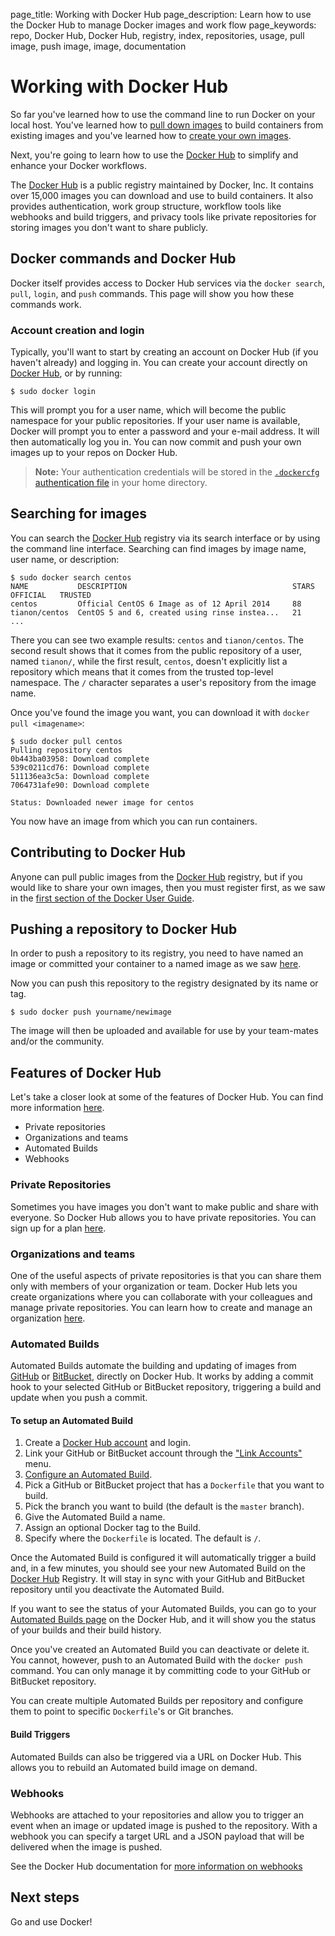 page_title: Working with Docker Hub
page_description: Learn how to use the Docker Hub to manage Docker images and work flow
page_keywords: repo, Docker Hub, Docker Hub, registry, index, repositories, usage, pull image, push image, image, documentation

# Working with Docker Hub

So far you've learned how to use the command line to run Docker on your local host.
You've learned how to [pull down images](/userguide/usingdocker/) to build containers
from existing images and you've learned how to [create your own images](/userguide/dockerimages).

Next, you're going to learn how to use the [Docker Hub](https://hub.docker.com) to
simplify and enhance your Docker workflows.

The [Docker Hub](https://hub.docker.com) is a public registry maintained by Docker,
Inc. It contains over 15,000 images you can download and use to build containers. It also
provides authentication, work group structure, workflow tools like webhooks and build
triggers, and privacy tools like private repositories for storing images you don't want
to share publicly.

## Docker commands and Docker Hub

Docker itself provides access to Docker Hub services via the `docker search`,
`pull`, `login`, and `push` commands. This page will show you how these commands work.

### Account creation and login
Typically, you'll want to start by creating an account on Docker Hub (if you haven't
already) and logging in. You can create your account directly on
[Docker Hub](https://hub.docker.com/account/signup/), or by running:

    $ sudo docker login

This will prompt you for a user name, which will become the public namespace for your
public repositories.
If your user name is available, Docker will prompt you to enter a password and your
e-mail address. It will then automatically log you in. You can now commit and
push your own images up to your repos on Docker Hub.

> **Note:**
> Your authentication credentials will be stored in the [`.dockercfg`
> authentication file](#authentication-file) in your home directory.

## Searching for images

You can search the [Docker Hub](https://hub.docker.com) registry via its search
interface or by using the command line interface. Searching can find images by image
name, user name, or description:

    $ sudo docker search centos
    NAME           DESCRIPTION                                     STARS     OFFICIAL   TRUSTED
    centos         Official CentOS 6 Image as of 12 April 2014     88
    tianon/centos  CentOS 5 and 6, created using rinse instea...   21
    ...

There you can see two example results: `centos` and
`tianon/centos`. The second result shows that it comes from
the public repository of a user, named `tianon/`, while the first result,
`centos`, doesn't explicitly list a repository which means that it comes from the
trusted top-level namespace. The `/` character separates a user's
repository from the image name.

Once you've found the image you want, you can download it with `docker pull <imagename>`:

    $ sudo docker pull centos
    Pulling repository centos
    0b443ba03958: Download complete
    539c0211cd76: Download complete
    511136ea3c5a: Download complete
    7064731afe90: Download complete

    Status: Downloaded newer image for centos

You now have an image from which you can run containers.

## Contributing to Docker Hub

Anyone can pull public images from the [Docker Hub](https://hub.docker.com)
registry, but if you would like to share your own images, then you must
register first, as we saw in the [first section of the Docker User
Guide](/userguide/dockerhub/).

## Pushing a repository to Docker Hub

In order to push a repository to its registry, you need to have named an image
or committed your container to a named image as we saw
[here](/userguide/dockerimages).

Now you can push this repository to the registry designated by its name or tag.

    $ sudo docker push yourname/newimage

The image will then be uploaded and available for use by your team-mates and/or the
community.

## Features of Docker Hub

Let's take a closer look at some of the features of Docker Hub. You can find more
information [here](http://docs.docker.com/docker-hub/).

* Private repositories
* Organizations and teams
* Automated Builds
* Webhooks

### Private Repositories

Sometimes you have images you don't want to make public and share with
everyone. So Docker Hub allows you to have private repositories. You can
sign up for a plan [here](https://registry.hub.docker.com/plans/).

### Organizations and teams

One of the useful aspects of private repositories is that you can share
them only with members of your organization or team. Docker Hub lets you
create organizations where you can collaborate with your colleagues and
manage private repositories. You can learn how to create and manage an organization
[here](https://registry.hub.docker.com/account/organizations/).

### Automated Builds

Automated Builds automate the building and updating of images from
[GitHub](https://www.github.com) or [BitBucket](http://bitbucket.com), directly on Docker
Hub. It works by adding a commit hook to your selected GitHub or BitBucket repository,
triggering a build and update when you push a commit.

#### To setup an Automated Build

1.  Create a [Docker Hub account](https://hub.docker.com/) and login.
2.  Link your GitHub or BitBucket account through the ["Link Accounts"](https://registry.hub.docker.com/account/accounts/) menu.
3.  [Configure an Automated Build](https://registry.hub.docker.com/builds/add/).
4.  Pick a GitHub or BitBucket project that has a `Dockerfile` that you want to build.
5.  Pick the branch you want to build (the default is the `master` branch).
6.  Give the Automated Build a name.
7.  Assign an optional Docker tag to the Build.
8.  Specify where the `Dockerfile` is located. The default is `/`.

Once the Automated Build is configured it will automatically trigger a
build and, in a few minutes, you should see your new Automated Build on the [Docker Hub](https://hub.docker.com)
Registry. It will stay in sync with your GitHub and BitBucket repository until you
deactivate the Automated Build.

If you want to see the status of your Automated Builds, you can go to your
[Automated Builds page](https://registry.hub.docker.com/builds/) on the Docker Hub,
and it will show you the status of your builds and their build history.

Once you've created an Automated Build you can deactivate or delete it. You
cannot, however, push to an Automated Build with the `docker push` command.
You can only manage it by committing code to your GitHub or BitBucket
repository.

You can create multiple Automated Builds per repository and configure them
to point to specific `Dockerfile`'s or Git branches.

#### Build Triggers

Automated Builds can also be triggered via a URL on Docker Hub. This
allows you to rebuild an Automated build image on demand.

### Webhooks

Webhooks are attached to your repositories and allow you to trigger an
event when an image or updated image is pushed to the repository. With
a webhook you can specify a target URL and a JSON payload that will be
delivered when the image is pushed.

See the Docker Hub documentation for [more information on
webhooks](http://docs.docker.com/docker-hub/repos/#webhooks)

## Next steps

Go and use Docker!

